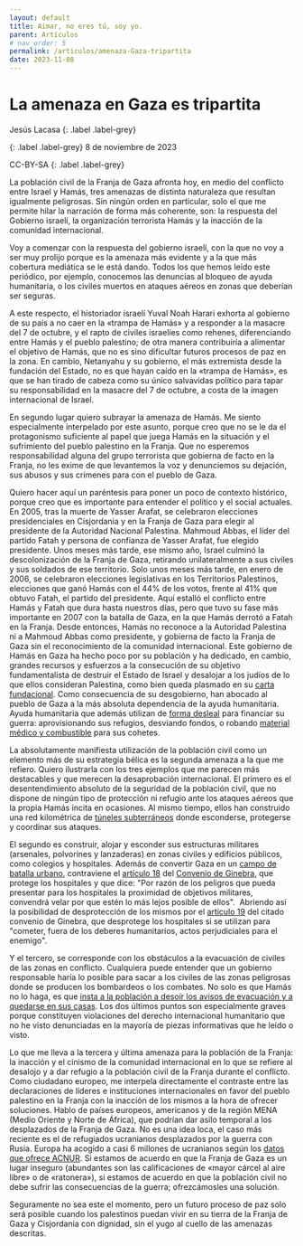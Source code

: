 ```yaml
---
layout: default
title: Aimar, no eres tú, soy yo.
parent: Artículos
# nav_order: 5
permalink: /articulos/amenaza-Gaza-tripartita
date: 2023-11-08
---
```


# La amenaza en Gaza es tripartita


Jesús Lacasa
{: .label .label-grey}

{: .label .label-grey}
8 de noviembre de 2023

CC-BY-SA
{: .label .label-grey}

<!-- {: .no_toc }

<details open markdown="block">
  <summary>
    Table of contents
  </summary>
  {: .text-delta }
- TOC
{:toc}
</details> -->

<!-- --- -->
La población civil de la Franja de Gaza afronta hoy, en medio del conflicto entre Israel y Hamás, tres amenazas de distinta naturaleza que resultan igualmente peligrosas. Sin ningún orden en particular, solo el que me permite hilar la narración de forma más coherente, son: la respuesta del Gobierno israelí, la organización terrorista Hamás y la inacción de la comunidad internacional.

Voy a comenzar con la respuesta del gobierno israelí, con la que no voy a ser muy prolijo porque es la amenaza más evidente y a la que más cobertura mediática se le está dando. Todos los que hemos leído este periódico, por ejemplo, conocemos las denuncias al bloqueo de ayuda humanitaria, o los civiles muertos en ataques aéreos en zonas que deberían ser seguras. 

A este respecto, el historiador israelí Yuval Noah Harari exhorta al gobierno de su país a no caer en la «trampa de Hamás» y a responder a la masacre del 7 de octubre, y el rapto de civiles israelíes como rehenes, diferenciando entre Hamás y el pueblo palestino; de otra manera contribuiría a alimentar el objetivo de Hamás, que no es sino dificultar futuros procesos de paz en la zona. En cambio, Netanyahu y su gobierno, el más extremista desde la fundación del Estado, no es que hayan caído en la «trampa de Hamás», es que se han tirado de cabeza como su único salvavidas político para tapar su responsabilidad en la masacre del 7 de octubre, a costa de la imagen internacional de Israel.  

En segundo lugar quiero subrayar la amenaza de Hamás. Me siento especialmente interpelado por este asunto, porque creo que no se le da el protagonismo suficiente al papel que juega Hamás en la situación y el sufrimiento del pueblo palestino en la Franja. Que no esperemos responsabilidad alguna del grupo terrorista que gobierna de facto en la Franja, no les exime de que levantemos la voz y denunciemos su dejación, sus abusos y sus crímenes para con el pueblo de Gaza.

Quiero hacer aquí un paréntesis para poner un poco de contexto histórico, porque creo que es importante para entender el político y el social actuales. En 2005, tras la muerte de Yasser Arafat, se celebraron elecciones presidenciales en Cisjordania y en la Franja de Gaza para elegir al presidente de la Autoridad Nacional Palestina. Mahmoud Abbas, el líder del partido Fatah y persona de confianza de Yasser Arafat, fue elegido presidente. Unos meses más tarde, ese mismo año, Israel culminó la descolonización de la Franja de Gaza, retirando unilateralmente a sus civiles y sus soldados de ese territorio. Solo unos meses más tarde, en enero de 2006, se celebraron elecciones legislativas en los Territorios Palestinos, elecciones que ganó Hamás con el 44% de los votos, frente al 41% que obtuvo Fatah, el partido del presidente. Aquí estalló el conflicto entre Hamás y Fatah que dura hasta nuestros días, pero que tuvo su fase más importante en 2007 con la batalla de Gaza, en la que Hamás derrotó a Fatah en la Franja. Desde entonces, Hamás no reconoce a la Autoridad Palestina ni a Mahmoud Abbas como presidente, y gobierna de facto la Franja de Gaza sin el reconocimiento de la comunidad internacional. Este gobierno de Hamás en Gaza ha hecho poco por su población y ha dedicado, en cambio, grandes recursos y esfuerzos a la consecución de su objetivo fundamentalista de destruir el Estado de Israel y desalojar a los judíos de lo que ellos consideran Palestina, como bien queda plasmado en su [carta fundacional](https://avalon.law.yale.edu/20th_century/hamas.asp). Como consecuencia de su desgobierno, han abocado al pueblo de Gaza a la más absoluta dependencia de la ayuda humanitaria. Ayuda humanitaria que además utilizan de [forma desleal](https://www.nytimes.com/2009/02/04/world/africa/04iht-mideast.4.19933553.html) para financiar su guerra: aprovisionando sus refugios, desviando fondos, o robando [material médico y combustible](https://www.wsj.com/articles/gaza-aid-unrwa-united-nations-hamas-israel-45bfbfe) para sus cohetes.

La absolutamente manifiesta utilización de la población civil como un elemento más de su estrategia bélica es la segunda amenaza a la que me refiero. Quiero ilustrarla con los tres ejemplos que me parecen más destacables y que merecen la desaprobación internacional. El primero es el desentendimiento absoluto de la seguridad de la población civil, que no dispone de ningún tipo de protección ni refugio ante los ataques aéreos que la propia Hamás incita en ocasiones. Al mismo tiempo, ellos han construido una red kilométrica de [túneles subterráneos](https://elpais.com/internacional/2023-10-19/el-metro-de-gaza-el-arma-secreta-de-hamas-contra-una-invasion-de-israel.html) donde esconderse, protegerse y coordinar sus ataques.

El segundo es construir, alojar y esconder sus estructuras militares (arsenales, polvorines y lanzaderas) en zonas civiles y edificios públicos, como colegios y hospitales. Además de convertir Gaza en un [campo de batalla urbano](https://elpais.com/internacional/2023-10-28/los-desafios-de-la-batalla-urbana-en-gaza-tuneles-rehenes-edificios-altos-y-victimas-civiles.html), contraviene el [artículo 18](https://ihl-databases.icrc.org/en/ihl-treaties/gciv-1949/article-18?activeTab=undefined) del [Convenio de Ginebra](https://www.icrc.org/es/doc/resources/documents/treaty/treaty-gc-4-5tdkyk.htm#TTULOII-PROTECCINGENERALDELAPOBLACINCONTRACIERTOSEFECTOSDELAGUERRA2), que protege los hospitales y que dice: "Por razón de los peligros que pueda presentar para los hospitales la proximidad de objetivos militares, convendrá velar por que estén lo más lejos posible de ellos".  Abriendo así la posibilidad de desprotección de los mismos por el [artículo 19](https://ihl-databases.icrc.org/en/ihl-treaties/gciv-1949/article-19) del citado convenio de Ginebra, que desprotege los hospitales si se utilizan para "cometer, fuera de los deberes humanitarios, actos perjudiciales para el enemigo".

Y el tercero, se corresponde con los obstáculos a la evacuación de civiles de las zonas en conflicto. Cualquiera puede entender que un gobierno responsable haría lo posible para sacar a los civiles de las zonas peligrosas donde se producen los bombardeos o los combates. No solo es que Hamás no lo haga, es que [insta a la población a desoír los avisos de evacuación y a quedarse en sus casas](https://elpais.com/internacional/2023-10-13/el-ejercito-de-israel-ordena-la-evacuacion-hacia-el-sur-de-mas-de-un-millon-de-habitantes-del-norte-de-gaza.html). Los dos últimos puntos son especialmente graves porque constituyen violaciones del derecho internacional humanitario que no he visto denunciadas en la mayoría de piezas informativas que he leído o visto.

Lo que me lleva a la tercera y última amenaza para la población de la Franja: la inacción y el cinismo de la comunidad internacional en lo que se refiere al desalojo y a dar refugio a la población civil de la Franja durante el conflicto. Como ciudadano europeo, me interpela directamente el contraste entre las declaraciones de líderes e instituciones internacionales en favor del pueblo palestino en la Franja con la inacción de los mismos a la hora de ofrecer soluciones. Hablo de países europeos, americanos y de la región MENA (Medio Oriente y Norte de África), que podrían dar asilo temporal a los desplazados de la Franja de Gaza. No es una idea loca, el caso más reciente es el de refugiados ucranianos desplazados por la guerra con Rusia. Europa ha acogido a casi 6 millones de ucranianos según los [datos que ofrece ACNUR](https://data2.unhcr.org/en/situations/ukraine). Si estamos de acuerdo en que la Franja de Gaza es un lugar inseguro (abundantes son las calificaciones de «mayor cárcel al aire libre» o de «ratonera»), si estamos de acuerdo en que la población civil no debe sufrir las consecuencias de la guerra; ofrezcámosles una solución.

Seguramente no sea este el momento, pero un futuro proceso de paz solo será posible cuando los palestinos puedan vivir en su tierra de la Franja de Gaza y Cisjordania con dignidad, sin el yugo al cuello de las amenazas descritas.